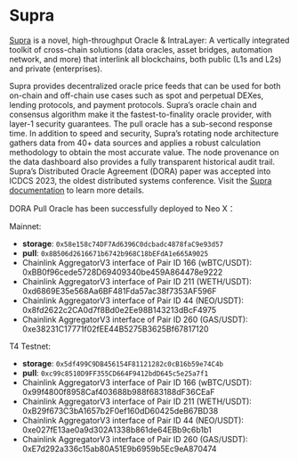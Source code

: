 # Supra

[Supra](https://supra.com) is a novel, high-throughput Oracle & IntraLayer: A vertically integrated toolkit of cross-chain solutions (data oracles, asset bridges, automation network, and more) that interlink all blockchains, both public (L1s and L2s) and private (enterprises).

Supra provides decentralized oracle price feeds that can be used for both on-chain and off-chain use cases such as spot and perpetual DEXes, lending protocols, and payment protocols. Supra’s oracle chain and consensus algorithm make it the fastest-to-finality oracle provider, with layer-1 security guarantees. The pull oracle has a sub-second response time. In addition to speed and security, Supra’s rotating node architecture gathers data from 40+ data sources and applies a robust calculation methodology to obtain the most accurate value. The node provenance on the data dashboard also provides a fully transparent historical audit trail. Supra’s Distributed Oracle Agreement (DORA) paper was accepted into ICDCS 2023, the oldest distributed systems conference. Visit the [Supra documentation](https://supra.com/docs/overview/) to learn more details.

DORA Pull Oracle has been successfully deployed to Neo X：&#x20;

Mainnet:

* **storage**: `0x58e158c74DF7Ad6396C0dcbadc4878faC9e93d57`
* **pull**: `0x8B506d2616671b6742b968C18bEFdA1e665A9025`
* Chainlink AggregatorV3 interface of Pair ID 166 (wBTC/USDT): 0xBB0f96cede5728D69409340be459A864478e9222
* Chainlink AggregatorV3 interface of Pair ID 211 (WETH/USDT): 0xd6869E35e568Aa6BF481Fda57ac38f7353AF596F
* Chainlink AggregatorV3 interface of Pair ID 44 (NEO/USDT): 0x8fd2622c2CA0d7f8Bd0e2Ee98B143213dBcF4975
* Chainlink AggregatorV3 interface of Pair ID 260 (GAS/USDT): 0xe38231C17771f02fEE44B5275B3625Bf67817120

T4 Testnet:

* **storage**: `0x5df499C9DB456154F81121282c0cB16b59e74C4b`
* **pull**: `0xc99c8510D9FF355CD664F9412bdD645c5e25a7f1`
* Chainlink AggregatorV3 interface of Pair ID 166 (wBTC/USDT): 0x99f4800f8958Caf403688b988f683188dF36CEaF&#x20;
* Chainlink AggregatorV3 interface of Pair ID 211 (WETH/USDT): 0xB29f673C3bA1657b2F0ef160dD60425deB67BD38&#x20;
* Chainlink AggregatorV3 interface of Pair ID 44 (NEO/USDT): 0xe027fE13ae0a9d302A1338b861de64EBb9c6b1b1&#x20;
* Chainlink AggregatorV3 interface of Pair ID 260 (GAS/USDT): 0xE7d292a336c15ab80A51E9b6959b5Ec9eA870474
